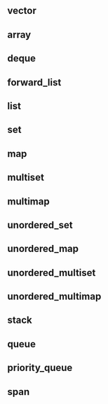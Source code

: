 ## vector

## array

## deque

## forward_list

## list

## set

## map

## multiset

## multimap

## unordered_set

## unordered_map

## unordered_multiset

## unordered_multimap

## stack

## queue

## priority_queue

## span
